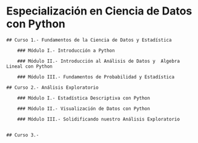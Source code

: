 
# Especialización en Ciencia de Datos con Python
 
	## Curso 1.- Fundamentos de la Ciencia de Datos y Estadística

		### Módulo I.- Introducción a Python

		### Módulo II.- Introducción al Análisis de Datos y  Algebra Lineal con Python

		### Módulo III.- Fundamentos de Probabilidad y Estadística

	## Curso 2.- Análisis Exploratorio
	
		### Módulo I.- Estadística Descriptiva con Python
		
		### Módulo II.- Visualización de Datos con Python
		
		### Módulo III.- Solidificando nuestro Análisis Exploratorio


	## Curso 3.- 
		








